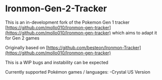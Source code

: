 # Ironmon-Gen-2-Tracker
This is an in-development fork of the Pokemon Gen 1 tracker [https://github.com/mollo010/Ironmon-gen-tracker](https://github.com/mollo010/Ironmon-gen-tracker) which aims to adapt it for Gen 2 games

Originally based on [https://github.com/besteon/Ironmon-Tracker](https://github.com/mollo010/Ironmon-gen-tracker)

This is a WIP bugs and instability can be expected

Currently supported Pokémon games / languages:
-Crystal US Version
